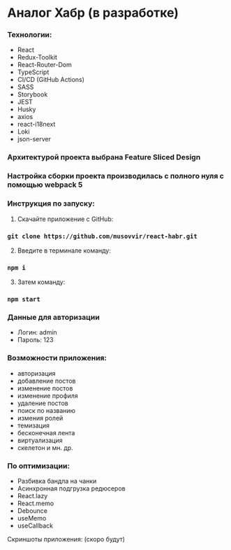 # Аналог Хабр (в разработке)

### Технологии:

- React
- Redux-Toolkit
- React-Router-Dom
- TypeScript
- CI/CD (GitHub Actions)
- SASS
- Storybook
- JEST
- Husky
- axios
- react-i18next
- Loki
- json-server

### Архитектурой проекта выбрана Feature Sliced Design
### Настройка сборки проекта производилась с полного нуля с помощью webpack 5

### Инструкция по запуску:

1. Скачайте приложение с GitHub:

### `git clone https://github.com/musovvir/react-habr.git`

2. Введите в терминале команду:

### `npm i`

3. Затем команду:

### `npm start`

### Данные для авторизации

- Логин: admin
- Пароль: 123

### Возможности приложения:

- авторизация
- добавление постов
- изменение постов
- изменение профиля
- удаление постов
- поиск по названию
- измения ролей
- темизация
- бесконечная лента
- виртуализация
- скелетон
 и мн. др.

### По оптимизации:

- Разбивка бандла на чанки
- Асинхронная подгрузка редюсеров 
- React.lazy
- React.memo
- Debounce
- useMemo
- useCallback

Скриншоты приложения: (скоро будут)
